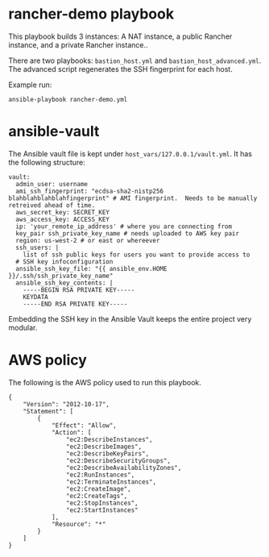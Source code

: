# rancher-demo playbook

This playbook builds 3 instances: A NAT instance, a public Rancher instance, and a private Rancher instance..

There are two playbooks:  ```bastion_host.yml``` and ```bastion_host_advanced.yml```. The advanced script regenerates the SSH fingerprint for each host.

Example run:

```
ansible-playbook rancher-demo.yml
```

# ansible-vault

The Ansible vault file is kept under ```host_vars/127.0.0.1/vault.yml```.  It has the following structure:

```
vault:
  admin_user: username
  ami_ssh_fingerprint: "ecdsa-sha2-nistp256 blahblahblahblahfingerprint" # AMI fingerprint.  Needs to be manually retreived ahead of time.
  aws_secret_key: SECRET_KEY
  aws_access_key: ACCESS_KEY
  ip: 'your_remote_ip_address' # where you are connecting from
  key_pair ssh_private_key_name # needs uploaded to AWS key pair
  region: us-west-2 # or east or whereever
  ssh_users: |
    list of ssh public keys for users you want to provide access to
  # SSH key infoconfiguration
  ansible_ssh_key_file: "{{ ansible_env.HOME }}/.ssh/ssh_private_key_name"
  ansible_ssh_key_contents: |
    -----BEGIN RSA PRIVATE KEY-----
    KEYDATA
    -----END RSA PRIVATE KEY-----
```

Embedding the SSH key in the Ansible Vault keeps the entire project very modular.


# AWS policy

The following is the AWS policy used to run this playbook.

```
{
    "Version": "2012-10-17",
    "Statement": [
        {
            "Effect": "Allow",
            "Action": [
                "ec2:DescribeInstances",
                "ec2:DescribeImages",
                "ec2:DescribeKeyPairs",
                "ec2:DescribeSecurityGroups",
                "ec2:DescribeAvailabilityZones",
                "ec2:RunInstances",
                "ec2:TerminateInstances",
                "ec2:CreateImage",
                "ec2:CreateTags",
                "ec2:StopInstances",
                "ec2:StartInstances"
            ],
            "Resource": "*"
        }
    ]
}
```
